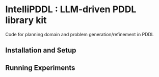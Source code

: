 # IntelliPDDL : LLM-driven PDDL library kit

Code for planning domain and problem generation/refinement in PDDL

## Installation and Setup

## Running Experiments
